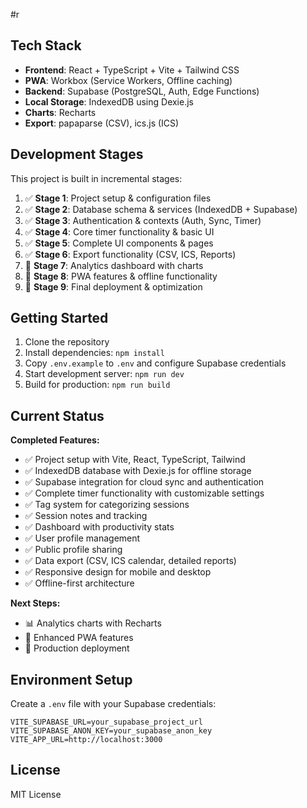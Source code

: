 #r
## Tech Stack

- **Frontend**: React + TypeScript + Vite + Tailwind CSS
- **PWA**: Workbox (Service Workers, Offline caching)
- **Backend**: Supabase (PostgreSQL, Auth, Edge Functions)
- **Local Storage**: IndexedDB using Dexie.js
- **Charts**: Recharts
- **Export**: papaparse (CSV), ics.js (ICS)

## Development Stages

This project is built in incremental stages:

1. ✅ **Stage 1**: Project setup & configuration files
2. ✅ **Stage 2**: Database schema & services (IndexedDB + Supabase)
3. ✅ **Stage 3**: Authentication & contexts (Auth, Sync, Timer)
4. ✅ **Stage 4**: Core timer functionality & basic UI
5. ✅ **Stage 5**: Complete UI components & pages
6. ✅ **Stage 6**: Export functionality (CSV, ICS, Reports)
7. 🔄 **Stage 7**: Analytics dashboard with charts
8. 🔄 **Stage 8**: PWA features & offline functionality
9. 🔄 **Stage 9**: Final deployment & optimization

## Getting Started

1. Clone the repository
2. Install dependencies: `npm install`
3. Copy `.env.example` to `.env` and configure Supabase credentials
4. Start development server: `npm run dev`
5. Build for production: `npm run build`

## Current Status

**Completed Features:**
- ✅ Project setup with Vite, React, TypeScript, Tailwind
- ✅ IndexedDB database with Dexie.js for offline storage
- ✅ Supabase integration for cloud sync and authentication
- ✅ Complete timer functionality with customizable settings
- ✅ Tag system for categorizing sessions
- ✅ Session notes and tracking
- ✅ Dashboard with productivity stats
- ✅ User profile management
- ✅ Public profile sharing
- ✅ Data export (CSV, ICS calendar, detailed reports)
- ✅ Responsive design for mobile and desktop
- ✅ Offline-first architecture

**Next Steps:**
- 📊 Analytics charts with Recharts
- 🔔 Enhanced PWA features
- 🚀 Production deployment

## Environment Setup

Create a `.env` file with your Supabase credentials:

```env
VITE_SUPABASE_URL=your_supabase_project_url
VITE_SUPABASE_ANON_KEY=your_supabase_anon_key
VITE_APP_URL=http://localhost:3000
```

## License

MIT License
